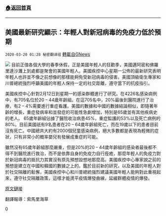 ###  [:house:返回首頁](https://github.com/ourhimalayas/txt)
---

## 美國最新研究顯示：年輕人對新冠病毒的免疫力低於預期
`2020-03-20 01:28 秘密翻译组` [轉載自GNews](https://gnews.org/zh-hant/145740/)

![](https://s3-ap-northeast-1.amazonaws.com/news.guo.offload.media/wp-content/uploads/2020/03/20012737/1-100.png)
目前正值各個大學的春季休假，正是美國年輕人的狂歡季，美國邁阿密和佛羅里達沙灘上到處都是聚會的美國年輕人。美國疾控中心星期一公佈的最新研究表明年輕人也許並不像之前想像的那樣能夠免受新冠病毒的侵害。美國頂級衛生專家和川普總統強烈呼籲美國的年輕人保持一定的社交距離，遵守當下的抗疫指引。

美國疾控中心針對2月12日到星期一的感染群體進行了研究。在4226名感染病例中，有705名位於20 – 44歲年齡組。在這705名中，20%最後到醫院進行了治療，有2 – 4%需要進行重症看護。美國的數據和中國的數據結論相似，即隨著年齡的增長，重症發病率和並發症的可能性急劇增加，特別是65歲並有其他疾病史的老人。 65歲年齡組佔據了醫院收治病患45%，重症監護的53%以及死亡病例的80%。目前美國祇有9名患者在20 – 64歲年齡組死亡，而在19歲以下的患者目前沒有死亡。中國總共大約有2000個兒童感染病例，絕大多數都是表現為輕微的症狀，只有非常小的概率嬰兒有發展成重症的可能。

雖然沒有65歲年齡組那麼嚴重，但是20%的20 – 44歲年齡組的感染者最後都不得不到醫院進行救治，而不是依靠自身的免疫力自行痊癒，那麼年輕人的免疫力對於新冠病毒的抵抗力其實沒有原先預想設想地那麼高。美國疾控中心專家說之前的預想是建立在中國和韓國的數據之上的。鑑於目前新的研究，以及美國的年輕人對於社交隔離的鬆懈，美國疾控中心和川普總統強烈建議美國年輕人能夠對此重視起來，遵守社交隔離政策，這樣才能燙平疫情爆發曲線，延緩群體疫情的爆發。

[原文鏈接](https://www.scmp.com/news/china/society/article/3075864/younger-adults-less-immune-covid-19-health-risks-thought-us)

翻譯報導：索馬里海草

0
